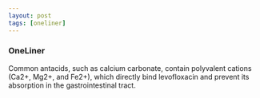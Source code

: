 ```yaml
---
layout: post
tags: [oneliner]
---
```



### OneLiner

Common antacids, such as calcium carbonate, contain polyvalent cations (Ca2+, Mg2+, and Fe2+), which directly bind levofloxacin and prevent its absorption in the gastrointestinal tract.
